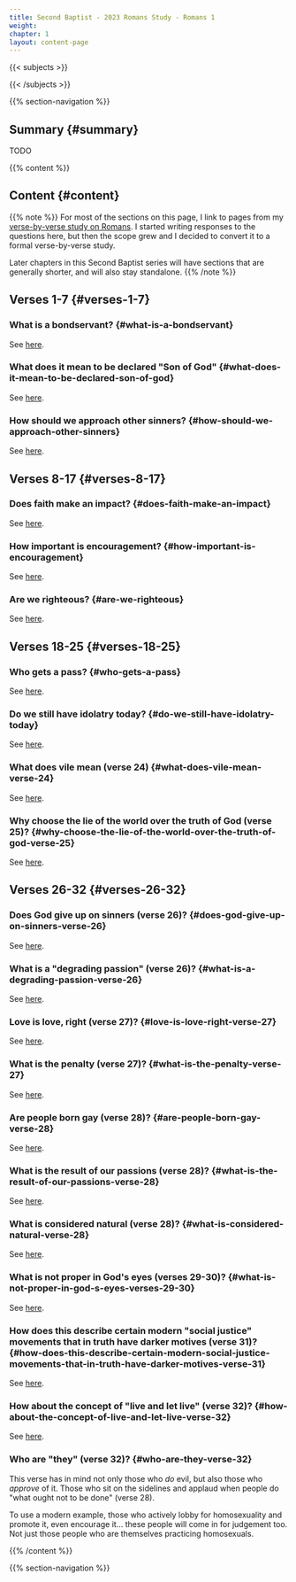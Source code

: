 ```yaml
---
title: Second Baptist - 2023 Romans Study - Romans 1
weight: 
chapter: 1
layout: content-page
---
```


{{< subjects >}}

{{< /subjects >}}

{{% section-navigation %}}

<!-- ## Video {#video}

{{% video
src=""

playlist=""

video=""

audio=""

slides="https://bibledocs.org/slides/"
%}} -->

## Summary {#summary}

TODO

<!-- ## Timestamps {#timestamps} -->

{{% content %}}

## Content {#content}

<!-- --- -->

{{% note %}}
For most of the sections on this page, I link to pages from my [verse-by-verse study on Romans](/verse-by-verse-studies/romans/). I started writing responses to the questions here, but then the scope grew and I decided to convert it to a formal verse-by-verse study.

Later chapters in this Second Baptist series will have sections that are generally shorter, and will also stay standalone.
{{% /note %}}

## Verses 1-7 {#verses-1-7}

### What is a bondservant? {#what-is-a-bondservant}

See [here](/verse-by-verse-studies/romans/romans-1/romans-1-1-what-is-a-bondservant/).

### What does it mean to be declared "Son of God" {#what-does-it-mean-to-be-declared-son-of-god}

See [here](/verse-by-verse-studies/romans/romans-1/romans-1-3-4-what-does-it-mean-for-jesus-to-be-declared-son-of-god/).

### How should we approach other sinners? {#how-should-we-approach-other-sinners}

See [here](/verse-by-verse-studies/romans/romans-1/romans-1-5-7-how-should-we-approach-other-sinners/).

## Verses 8-17 {#verses-8-17}

### Does faith make an impact? {#does-faith-make-an-impact}

See [here](/verse-by-verse-studies/romans/romans-1/romans-1-8-does-faith-truly-make-an-impact/).

### How important is encouragement? {#how-important-is-encouragement}

See [here](/verse-by-verse-studies/romans/romans-1/romans-1-11-12-how-important-is-encouragement/).

### Are we righteous? {#are-we-righteous}

See [here](/verse-by-verse-studies/romans/romans-1/romans-1-17-are-we-righteous/).

## Verses 18-25 {#verses-18-25}

### Who gets a pass? {#who-gets-a-pass}

See [here](/verse-by-verse-studies/romans/romans-1/romans-1-18-25-who-gets-a-pass/).

### Do we still have idolatry today? {#do-we-still-have-idolatry-today}

See [here](/verse-by-verse-studies/romans/romans-1/romans-1-22-25-what-are-our-modern-day-idols-given-that-the-worshiping-of-animal-statues-isnt-so-much-a-thing-anymore/).

### What does vile mean (verse 24) {#what-does-vile-mean-verse-24}

See [here](/verse-by-verse-studies/romans/romans-1/romans-1-24-what-ought-we-make-of-the-vile-impurity-or-uncleanness-mentioned-here/).

### Why choose the lie of the world over the truth of God (verse 25)? {#why-choose-the-lie-of-the-world-over-the-truth-of-god-verse-25}

See [here](/verse-by-verse-studies/romans/romans-1/romans-1-25-why-would-people-choose-the-lie-of-the-world-over-the-truth-of-god/).

## Verses 26-32 {#verses-26-32}

### Does God give up on sinners (verse 26)? {#does-god-give-up-on-sinners-verse-26}

See [here](/verse-by-verse-studies/romans/romans-1/romans-1-26-does-god-give-up-on-sinners/).

### What is a "degrading passion" (verse 26)? {#what-is-a-degrading-passion-verse-26}

See [here](/verse-by-verse-studies/romans/romans-1/romans-1-26-what-is-a-dishonorable-passion-or-shameful-lust-in-this-context/).

### Love is love, right (verse 27)? {#love-is-love-right-verse-27}

See [here](/verse-by-verse-studies/romans/romans-1/romans-1-27-love-is-love-right-you-cant-be-against-love/).

### What is the penalty (verse 27)? {#what-is-the-penalty-verse-27}

See [here](/verse-by-verse-studies/romans/romans-1/romans-1-27-what-is-the-due-penalty-within-themselves/).

### Are people born gay (verse 28)? {#are-people-born-gay-verse-28}

See [here](/verse-by-verse-studies/romans/romans-1/romans-1-28-are-people-born-gay/).

### What is the result of our passions (verse 28)? {#what-is-the-result-of-our-passions-verse-28}

See [here](/verse-by-verse-studies/romans/romans-1/romans-1-28-what-is-the-result-of-our-passions/).

### What is considered natural (verse 28)? {#what-is-considered-natural-verse-28}

See [here](/verse-by-verse-studies/romans/romans-1/romans-1-28-what-is-considered-natural/).

### What is not proper in God's eyes (verses 29-30)? {#what-is-not-proper-in-god-s-eyes-verses-29-30}

See [here](/verse-by-verse-studies/romans/romans-1/romans-1-29-31-what-is-not-proper-in-gods-eyes/).

### How does this describe certain modern "social justice" movements that in truth have darker motives (verse 31)? {#how-does-this-describe-certain-modern-social-justice-movements-that-in-truth-have-darker-motives-verse-31}

See [here](/verse-by-verse-studies/romans/romans-1/romans-1-29-31-what-is-not-proper-in-gods-eyes/).

### How about the concept of "live and let live" (verse 32)? {#how-about-the-concept-of-live-and-let-live-verse-32}

See [here](/verse-by-verse-studies/romans/romans-1/romans-1-32-what-does-this-verse-have-to-say-about-the-notion-of-live-and-let-live/).

### Who are "they" (verse 32)? {#who-are-they-verse-32}

This verse has in mind not only those who *do* evil, but also those who *approve* of it. Those who sit on the sidelines and applaud when people do "what ought not to be done" (verse 28).

To use a modern example, those who actively lobby for homosexuality and promote it, even encourage it... these people will come in for judgement too. Not just those people who are themselves practicing homosexuals.

{{% /content %}}


<!-- {{% transcript %}}

## Video/audio transcript {#video-audio-transcript}



{{% /transcript %}} -->

{{% section-navigation %}}